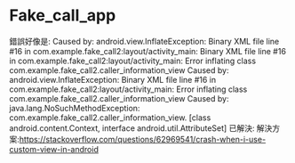 # Fake_call_app
錯誤好像是:
Caused by: android.view.InflateException: Binary XML file line #16 in com.example.fake_call2:layout/activity_main: Binary XML file line #16 in com.example.fake_call2:layout/activity_main: Error inflating class com.example.fake_call2.caller_information_view
     Caused by: android.view.InflateException: Binary XML file line #16 in com.example.fake_call2:layout/activity_main: Error inflating class com.example.fake_call2.caller_information_view
     Caused by: java.lang.NoSuchMethodException: com.example.fake_call2.caller_information_view.<init> [class android.content.Context, interface android.util.AttributeSet]
已解決:
     解決方案:https://stackoverflow.com/questions/62969541/crash-when-i-use-custom-view-in-android
